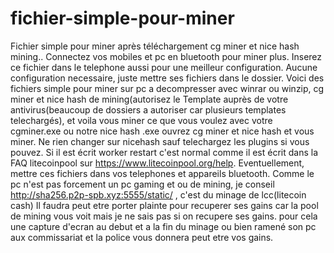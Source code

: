 
# fichier-simple-pour-miner
Fichier simple pour miner après téléchargement cg miner et nice hash mining..
Connectez vos mobiles et pc en bluetooth pour miner plus. 
Inserez ce fichier dans le telephone aussi pour une meilleur configuration.
Aucune configuration necessaire, juste mettre ses fichiers dans le dossier.
Voici des fichiers simple pour miner sur pc a decompresser avec winrar ou winzip, cg miner et nice hash de mining(autorisez le Template auprès de votre antivirus(beaucoup de dossiers a autoriser car plusieurs templates telechargés), et voila vous miner ce que vous voulez avec votre cgminer.exe ou notre nice hash .exe
ouvrez cg miner et nice hash et vous miner. 
Ne rien changer sur nicehash sauf telechargez les plugins si vous pouvez.
Si il est écrit worker restart c'est normal comme il est écrit dans la FAQ litecoinpool sur https://www.litecoinpool.org/help.
Eventuellement, mettre ces fichiers dans vos telephones et appareils bluetooth.
Comme le pc n'est pas forcement un pc gaming et ou de mining, je conseil http://sha256.p2p-spb.xyz:5555/static/ , c'est du minage de lcc(litecoin cash)
Il faudra peut etre porter plainte pour recuperer ses gains car la pool de mining vous voit mais je ne sais pas si on recupere ses gains. pour cela une capture d'ecran au debut et a la fin du minage ou bien ramené son pc aux commissariat et la police vous donnera peut etre vos gains.
